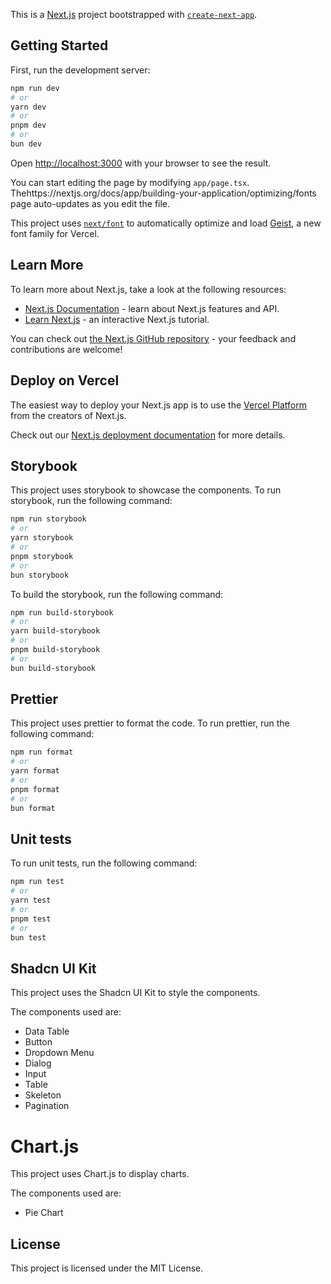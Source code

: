 This is a [Next.js](https://nextjs.org) project bootstrapped with [`create-next-app`](https://nextjs.org/docs/app/api-reference/cli/create-next-app).

## Getting Started

First, run the development server:

```bash
npm run dev
# or
yarn dev
# or
pnpm dev
# or
bun dev
```

Open [http://localhost:3000](http://localhost:3000) with your browser to see the result.

You can start editing the page by modifying `app/page.tsx`. Thehttps://nextjs.org/docs/app/building-your-application/optimizing/fonts page auto-updates as you edit the file.

This project uses [`next/font`](https://nextjs.org/docs/app/building-your-application/optimizing/fonts) to automatically optimize and load [Geist](https://vercel.com/font), a new font family for Vercel.

## Learn More

To learn more about Next.js, take a look at the following resources:

- [Next.js Documentation](https://nextjs.org/docs) - learn about Next.js features and API.
- [Learn Next.js](https://nextjs.org/learn) - an interactive Next.js tutorial.

You can check out [the Next.js GitHub repository](https://github.com/vercel/next.js) - your feedback and contributions are welcome!

## Deploy on Vercel

The easiest way to deploy your Next.js app is to use the [Vercel Platform](https://vercel.com/new?utm_medium=default-template&filter=next.js&utm_source=create-next-app&utm_campaign=create-next-app-readme) from the creators of Next.js.

Check out our [Next.js deployment documentation](https://nextjs.org/docs/app/building-your-application/deploying) for more details.

## Storybook

This project uses storybook to showcase the components.
To run storybook, run the following command:

```bash
npm run storybook
# or
yarn storybook
# or
pnpm storybook
# or
bun storybook
```

To build the storybook, run the following command:

```bash
npm run build-storybook
# or
yarn build-storybook
# or
pnpm build-storybook
# or
bun build-storybook
```

## Prettier

This project uses prettier to format the code.
To run prettier, run the following command:

```bash
npm run format
# or
yarn format
# or
pnpm format
# or
bun format
```

## Unit tests

To run unit tests, run the following command:

```bash
npm run test
# or
yarn test
# or
pnpm test
# or
bun test
```

## Shadcn UI Kit

This project uses the Shadcn UI Kit to style the components.

The components used are:

- Data Table
- Button
- Dropdown Menu
- Dialog
- Input
- Table
- Skeleton
- Pagination

# Chart.js

This project uses Chart.js to display charts.

The components used are:

- Pie Chart

## License

This project is licensed under the MIT License.
